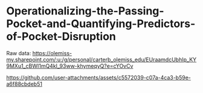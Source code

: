 # Operationalizing-the-Passing-Pocket-and-Quantifying-Predictors-of-Pocket-Disruption

Raw data: https://olemiss-my.sharepoint.com/:u:/g/personal/carterb_olemiss_edu/EUraamdcUbhIp_KY9MXu1_cBWI1mQ4kI_93ww-khymeqyQ?e=cYOvCv

https://github.com/user-attachments/assets/c5572039-c07a-4ca3-b59e-a6f88cbdeb51
